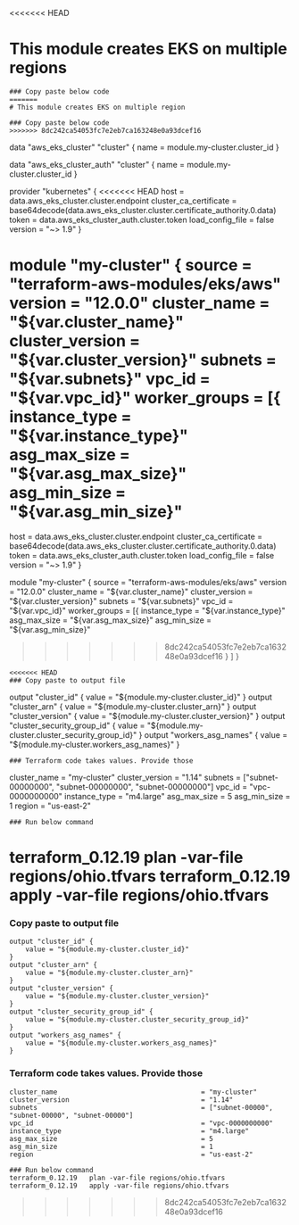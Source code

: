 <<<<<<< HEAD
# This module creates EKS on multiple regions

```
### Copy paste below code
=======
# This module creates EKS on multiple region

### Copy paste below code 
>>>>>>> 8dc242ca54053fc7e2eb7ca163248e0a93dcef16
```
data "aws_eks_cluster" "cluster" {
  name = module.my-cluster.cluster_id
}

data "aws_eks_cluster_auth" "cluster" {
  name = module.my-cluster.cluster_id
}

provider "kubernetes" {
<<<<<<< HEAD
  host                   = data.aws_eks_cluster.cluster.endpoint
  cluster_ca_certificate = base64decode(data.aws_eks_cluster.cluster.certificate_authority.0.data)
  token                  = data.aws_eks_cluster_auth.cluster.token
  load_config_file       = false
  version                = "~> 1.9"
}

module "my-cluster" {
  source          = "terraform-aws-modules/eks/aws"
  version         = "12.0.0"
  cluster_name    = "${var.cluster_name}"
  cluster_version = "${var.cluster_version}"
  subnets         = "${var.subnets}"
  vpc_id          = "${var.vpc_id}"
  worker_groups = [{
    instance_type = "${var.instance_type}"
    asg_max_size  = "${var.asg_max_size}"
    asg_min_size  = "${var.asg_min_size}"
=======
  host = data.aws_eks_cluster.cluster.endpoint
  cluster_ca_certificate = base64decode(data.aws_eks_cluster.cluster.certificate_authority.0.data)
  token = data.aws_eks_cluster_auth.cluster.token
  load_config_file = false
  version = "~> 1.9"
}

module "my-cluster" {
  source = "terraform-aws-modules/eks/aws"
  version = "12.0.0"
  cluster_name = "${var.cluster_name}"
  cluster_version = "${var.cluster_version}"
  subnets = "${var.subnets}"
  vpc_id = "${var.vpc_id}"
  worker_groups = [{
    instance_type = "${var.instance_type}"
    asg_max_size = "${var.asg_max_size}"
	asg_min_size = "${var.asg_min_size}"
>>>>>>> 8dc242ca54053fc7e2eb7ca163248e0a93dcef16
    }
  ]
}

```
<<<<<<< HEAD
### Copy paste to output file

```
output "cluster_id" {
  value = "${module.my-cluster.cluster_id}"
}
output "cluster_arn" {
  value = "${module.my-cluster.cluster_arn}"
}
output "cluster_version" {
  value = "${module.my-cluster.cluster_version}"
}
output "cluster_security_group_id" {
  value = "${module.my-cluster.cluster_security_group_id}"
}
output "workers_asg_names" {
  value = "${module.my-cluster.workers_asg_names}"
}


```
### Terraform code takes values. Provide those 
```
cluster_name = "my-cluster"
cluster_version = "1.14"
subnets = ["subnet-00000000", "subnet-00000000", "subnet-00000000"]
vpc_id = "vpc-0000000000"
instance_type = "m4.large"
asg_max_size = 5
asg_min_size = 1
region = "us-east-2"


```
### Run below command 
```
terraform_0.12.19 plan -var-file regions/ohio.tfvars 
terraform_0.12.19 apply -var-file regions/ohio.tfvars 
=======
### Copy paste to output file 

```
output "cluster_id" {
	value = "${module.my-cluster.cluster_id}"
}
output "cluster_arn" {
	value = "${module.my-cluster.cluster_arn}"
}
output "cluster_version" {
	value = "${module.my-cluster.cluster_version}"
}
output "cluster_security_group_id" {
	value = "${module.my-cluster.cluster_security_group_id}"
}
output "workers_asg_names" {
	value = "${module.my-cluster.workers_asg_names}"
}
```


### Terraform code takes values. Provide those
```
cluster_name                                    = "my-cluster"
cluster_version                                 = "1.14"
subnets                                         = ["subnet-00000", "subnet-00000", "subnet-00000"]
vpc_id                                          = "vpc-0000000000"
instance_type                                   = "m4.large"
asg_max_size                                    = 5
asg_min_size                                    = 1
region                                          = "us-east-2"
```

```
### Run below command
terraform_0.12.19   plan -var-file regions/ohio.tfvars
terraform_0.12.19   apply -var-file regions/ohio.tfvars
```
>>>>>>> 8dc242ca54053fc7e2eb7ca163248e0a93dcef16
